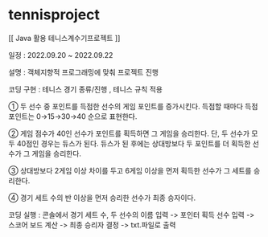 # tennisproject
[[ Java 활용 테니스계수기프로젝트 ]]

일정 : 2022.09.20 ~ 2022.09.22

설명 : 객체지향적 프로그래밍에 맞춰 프로젝트 진행

코딩 구현 : 테니스 경기 종류/진행 , 테니스 규칙 적용

① 두 선수 중 포인트를 득점한 선수의 게임 포인트를 증가시킨다. 득점할 때마다 득점 포인트는 0→15→30→40 순으로 표현한다.

② 게임 점수가 40인 선수가 포인트를 획득하면 그 게임을 승리한다. 단, 두 선수가 모두 40점인 경우는 듀스가 된다. 
  듀스가 된 후에는 상대방보다 두 포인트를 더 획득한 선수가 그 게임을 승리한다.
  
③ 상대방보다 2게임 이상 차이를 두고 6게임 이상을 먼저 획득한 선수가 그 세트를 승리한다. 

④ 경기 세트 수의 반 이상을 먼저 승리한 선수가 최종 승자이다.

코딩 실행 : 콘솔에서 경기 세트 수, 두 선수의 이름 입력 -> 포인터 획득 선수 입력 -> 스코어 보드 계산 -> 최종 승리자 결정 -> txt.파일로 출력


